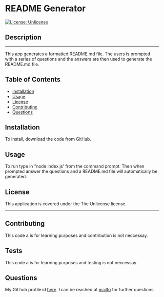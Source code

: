 # README Generator

  [![License: Unlicense](https://img.shields.io/badge/license-Unlicense-blue.svg)](http://unlicense.org/)
  
  ## Description
  ---
  This app generates a formatted README.md file. The users is prompted with a series of questions and the answers are then used to generate the README.md file.
  
  ## Table of Contents
  - [Installation](#installation)
  - [Usage](#usage)
  - [License](#license)
  - [Contributing](#contributing)
  - [Questions](#questions)
  
  ## Installation
  To install, download the code from GitHub.
  
  ## Usage
  To run type in "node index.js' from the command prompt. Then when prompted answer the questions and a README.md file will automatically be generated.
  
  ## License
  This application is covered under the The Unlicense license.
  
  ---
  ## Contributing
  This code a is for learning purposes and contribution is not neccessay.
  
  ## Tests
  This code a is for learning purposes and testing is not neccessay.
  
  ## Questions
  My Git hub profile id [here](https://github.com/scottyv6).
  I can be reached at [mailto](mailto:scottyv6@gmail.com) for further questions.